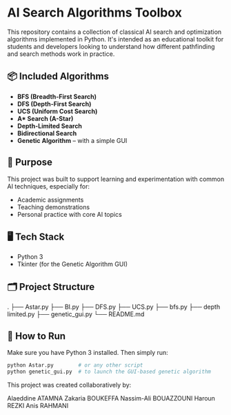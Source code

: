 # AI Search Algorithms Toolbox

This repository contains a collection of classical AI search and optimization algorithms implemented in Python. It's intended as an educational toolkit for students and developers looking to understand how different pathfinding and search methods work in practice.

## 📦 Included Algorithms

- **BFS (Breadth-First Search)**
- **DFS (Depth-First Search)**
- **UCS (Uniform Cost Search)**
- **A\* Search (A-Star)**
- **Depth-Limited Search**
- **Bidirectional Search**
- **Genetic Algorithm** – with a simple GUI

## 🎯 Purpose

This project was built to support learning and experimentation with common AI techniques, especially for:
- Academic assignments
- Teaching demonstrations
- Personal practice with core AI topics

## 🖥️ Tech Stack

- Python 3
- Tkinter (for the Genetic Algorithm GUI)

## 🗂️ Project Structure

.
├── Astar.py
├── BI.py
├── DFS.py
├── UCS.py
├── bfs.py
├── depth limited.py
├── genetic_gui.py
└── README.md

## 🚀 How to Run

Make sure you have Python 3 installed. Then simply run:

```bash
python Astar.py        # or any other script
python genetic_gui.py  # to launch the GUI-based genetic algorithm
```

This project was created collaboratively by:

Alaeddine ATAMNA
Zakaria BOUKEFFA
Nassim-Ali BOUAZZOUNI
Haroun REZKI
Anis RAHMANI
